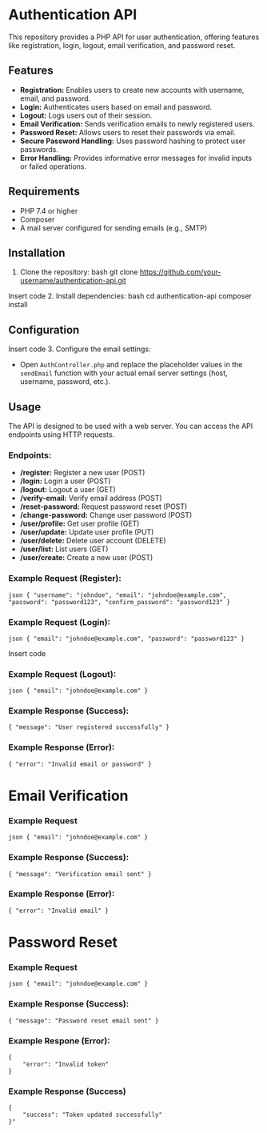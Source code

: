 # Authentication API

This repository provides a PHP API for user authentication, offering features like registration, login, logout, email verification, and password reset.

## Features
- **Registration:** Enables users to create new accounts with username, email, and password.
- **Login:** Authenticates users based on email and password.
- **Logout:** Logs users out of their session.
- **Email Verification:** Sends verification emails to newly registered users.
- **Password Reset:** Allows users to reset their passwords via email.
- **Secure Password Handling:** Uses password hashing to protect user passwords.
- **Error Handling:** Provides informative error messages for invalid inputs or failed operations.

## Requirements
- PHP 7.4 or higher
- Composer
- A mail server configured for sending emails (e.g., SMTP)

## Installation
1. Clone the repository: bash git clone https://github.com/your-username/authentication-api.git


Insert code
2. Install dependencies:
bash cd authentication-api composer install

## Configuration

Insert code
3. Configure the email settings:
   - Open `AuthController.php` and replace the placeholder values in the `sendEmail` function with your actual email server settings (host, username, password, etc.).

## Usage
The API is designed to be used with a web server. You can access the API endpoints using HTTP requests.

### Endpoints:
- **/register:** Register a new user (POST)
- **/login:** Login a user (POST)
- **/logout:** Logout a user (GET)
- **/verify-email:** Verify email address (POST)
- **/reset-password:** Request password reset (POST)
- **/change-password:** Change user password (POST)
- **/user/profile:** Get user profile (GET)
- **/user/update:** Update user profile (PUT)
- **/user/delete:** Delete user account (DELETE)
- **/user/list:** List users (GET)
- **/user/create:** Create a new user (POST)

### Example Request (Register):
```
json { "username": "johndoe", "email": "johndoe@example.com", "password": "password123", "confirm_password": "password123" }
```

### Example Request (Login):
```
json { "email": "johndoe@example.com", "password": "password123" }
```

Insert code
### Example Request (Logout):
```
json { "email": "johndoe@example.com" }
```

### Example Response (Success):
```
{ "message": "User registered successfully" }
```

### Example Response (Error):
```
{ "error": "Invalid email or password" }
```

# Email Verification

### Example Request 
```
json { "email": "johndoe@example.com" }
```  

### Example Response (Success):
```
{ "message": "Verification email sent" }
```

### Example Response (Error):
```
{ "error": "Invalid email" }
```

# Password Reset

### Example Request
```
json { "email": "johndoe@example.com" }
```

### Example Response (Success):
```
{ "message": "Password reset email sent" }
```

### Example Respone (Error):
```
{
    "error": "Invalid token"
}
```

### Example Response (Success)
```
{
    "success": "Token updated successfully"
}"
```

